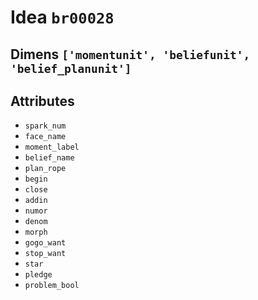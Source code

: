# Idea `br00028`

## Dimens `['momentunit', 'beliefunit', 'belief_planunit']`

## Attributes
- `spark_num`
- `face_name`
- `moment_label`
- `belief_name`
- `plan_rope`
- `begin`
- `close`
- `addin`
- `numor`
- `denom`
- `morph`
- `gogo_want`
- `stop_want`
- `star`
- `pledge`
- `problem_bool`
